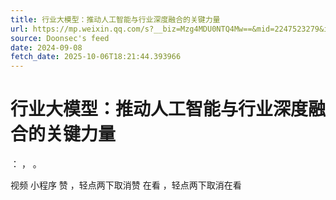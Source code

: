 ```yaml
---
title: 行业大模型：推动人工智能与行业深度融合的关键力量
url: https://mp.weixin.qq.com/s?__biz=Mzg4MDU0NTQ4Mw==&mid=2247523279&idx=1&sn=d874be5f27a8c961bcb3e5b2bc10297d
source: Doonsec's feed
date: 2024-09-08
fetch_date: 2025-10-06T18:21:44.393966
---
```


# 行业大模型：推动人工智能与行业深度融合的关键力量

：
，
。

视频
小程序
赞
，轻点两下取消赞
在看
，轻点两下取消在看